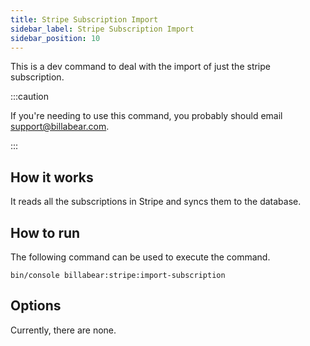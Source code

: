 ```yaml
---
title: Stripe Subscription Import
sidebar_label: Stripe Subscription Import
sidebar_position: 10
---
```

This is a dev command to deal with the import of just the stripe subscription.

:::caution

If you're needing to use this command, you probably should email support@billabear.com.

:::

## How it works

It reads all the subscriptions in Stripe and syncs them to the database.

## How to run

The following command can be used to execute the command.

`bin/console billabear:stripe:import-subscription`

## Options

Currently, there are none.